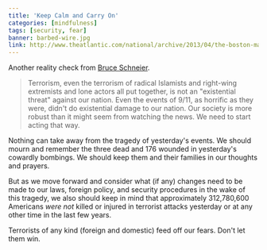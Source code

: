 ```yaml
---
title: 'Keep Calm and Carry On'
categories: [mindfulness]
tags: [security, fear]
banner: barbed-wire.jpg
link: http://www.theatlantic.com/national/archive/2013/04/the-boston-marathon-bombing-keep-calm-and-carry-on/275014/
---
```


Another reality check from [Bruce Schneier](http://www.schneier.com/).

> Terrorism, even the terrorism of radical Islamists and right-wing extremists and lone actors all put together, is not an "existential threat" against our nation. Even the events of 9/11, as horrific as they were, didn't do existential damage to our nation. Our society is more robust than it might seem from watching the news. We need to start acting that way. 

Nothing can take away from the tragedy of yesterday's events. We should mourn and remember the three dead and 176 wounded in yesterday's cowardly bombings. We should keep them and their families in our thoughts and prayers.

But as we move forward and consider what (if any) changes need to be made to our laws, foreign policy, and security procedures in the wake of this tragedy, we also should keep in mind that approximately 312,780,600 Americans *were not* killed or injured in terrorist attacks yesterday or at any other time in the last few years.

Terrorists of any kind (foreign and domestic) feed off our fears. Don't let them win.